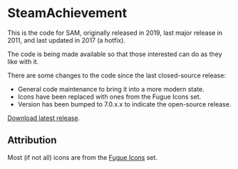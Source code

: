 # SteamAchievement

This is the code for SAM, originally released in 2019, last major release in 2011, and last updated in 2017 (a hotfix).

The code is being made available so that those interested can do as they like with it.

There are some changes to the code since the last closed-source release:
- General code maintenance to bring it into a more modern state.
- Icons have been replaced with ones from the Fugue Icons set.
- Version has been bumped to 7.0.x.x to indicate the open-source release.

[Download latest release](https://github.com/gibbed/SteamAchievementManager/releases/latest).


## Attribution

Most (if not all) icons are from the [Fugue Icons](http://p.yusukekamiyamane.com/) set.
